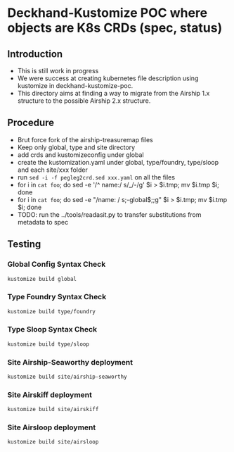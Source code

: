 # Deckhand-Kustomize POC where objects are K8s CRDs (spec, status)

##  Introduction

- This is still work in progress
- We were success at creating kubernetes file description using kustomize
  in deckhand-kustomize-poc.
- This directory aims at finding a way to migrate from the Airship 1.x structure
  to the possible Airship 2.x structure.

##  Procedure

- Brut force fork of the airship-treasuremap files
- Keep only global, type and site directory
- add crds and kustomizeconfig under global
- create the kustomization.yaml under global, type/foundry, type/sloop
  and each site/xxx folder
- run `sed -i -f pegleg2crd.sed xxx.yaml` on all the files
- for i in `cat foo`; do sed -e '/^  name:/ s/_/-/g' $i > $i.tmp; mv $i.tmp $i; done
- for i in `cat foo`; do sed -e "/name: / s;-global$;;g" $i > $i.tmp; mv $i.tmp $i; done
- TODO: run the ../tools/readasit.py to transfer substitutions from metadata to spec

##  Testing

###  Global Config Syntax Check

```bash
kustomize build global
```

###  Type Foundry Syntax Check

```bash
kustomize build type/foundry
```

###  Type Sloop Syntax Check

```bash
kustomize build type/sloop
```

###  Site Airship-Seaworthy deployment

```bash
kustomize build site/airship-seaworthy
```

###  Site Airskiff deployment

```bash
kustomize build site/airskiff
```

###  Site Airsloop deployment

```bash
kustomize build site/airsloop
```
